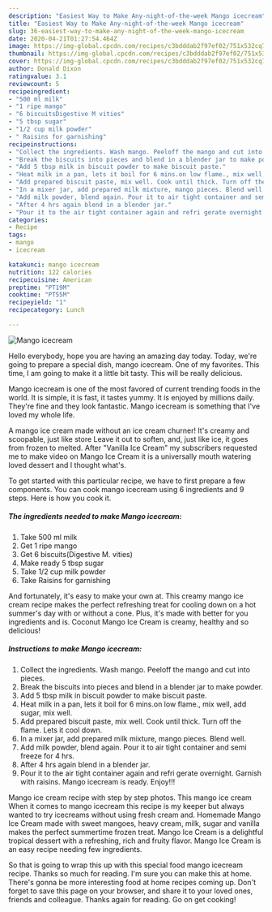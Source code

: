 ```yaml
---
description: "Easiest Way to Make Any-night-of-the-week Mango icecream"
title: "Easiest Way to Make Any-night-of-the-week Mango icecream"
slug: 36-easiest-way-to-make-any-night-of-the-week-mango-icecream
date: 2020-04-21T01:27:54.464Z
image: https://img-global.cpcdn.com/recipes/c3bdddab2f97ef02/751x532cq70/mango-icecream-recipe-main-photo.jpg
thumbnail: https://img-global.cpcdn.com/recipes/c3bdddab2f97ef02/751x532cq70/mango-icecream-recipe-main-photo.jpg
cover: https://img-global.cpcdn.com/recipes/c3bdddab2f97ef02/751x532cq70/mango-icecream-recipe-main-photo.jpg
author: Donald Dixon
ratingvalue: 3.1
reviewcount: 5
recipeingredient:
- "500 ml milk"
- "1 ripe mango"
- "6 biscuitsDigestive M vities"
- "5 tbsp sugar"
- "1/2 cup milk powder"
- " Raisins for garnishing"
recipeinstructions:
- "Collect the ingredients. Wash mango. Peeloff the mango and cut into pieces."
- "Break the biscuits into pieces and blend in a blender jar to make powder."
- "Add 5 tbsp milk in biscuit powder to make biscuit paste."
- "Heat milk in a pan, lets it boil for 6 mins.on low flame., mix well, add sugar, mix well."
- "Add prepared biscuit paste, mix well. Cook until thick. Turn off the flame. Lets it cool down."
- "In a mixer jar, add prepared milk mixture, mango pieces. Blend well."
- "Add milk powder, blend again. Pour it to air tight container and semi freeze for 4 hrs."
- "After 4 hrs again blend in a blender jar."
- "Pour it to the air tight container again and refri gerate overnight. Garnish with raisins. Mango icecream is ready. Enjoy!!!"
categories:
- Recipe
tags:
- mango
- icecream

katakunci: mango icecream 
nutrition: 122 calories
recipecuisine: American
preptime: "PT19M"
cooktime: "PT55M"
recipeyield: "1"
recipecategory: Lunch

---
```



![Mango icecream](https://img-global.cpcdn.com/recipes/c3bdddab2f97ef02/751x532cq70/mango-icecream-recipe-main-photo.jpg)

Hello everybody, hope you are having an amazing day today. Today, we're going to prepare a special dish, mango icecream. One of my favorites. This time, I am going to make it a little bit tasty. This will be really delicious.

Mango icecream is one of the most favored of current trending foods in the world. It is simple, it is fast, it tastes yummy. It is enjoyed by millions daily. They're fine and they look fantastic. Mango icecream is something that I've loved my whole life.

A mango ice cream made without an ice cream churner! It&#39;s creamy and scoopable, just like store Leave it out to soften, and, just like ice, it goes from frozen to melted. After &#34;Vanilla Ice Cream&#34; my subscribers requested me to make video on Mango Ice Cream it is a universally mouth watering loved dessert and I thought what&#39;s.


To get started with this particular recipe, we have to first prepare a few components. You can cook mango icecream using 6 ingredients and 9 steps. Here is how you cook it.

<!--inarticleads1-->

##### The ingredients needed to make Mango icecream:

1. Take 500 ml milk
1. Get 1 ripe mango
1. Get 6 biscuits(Digestive M. vities)
1. Make ready 5 tbsp sugar
1. Take 1/2 cup milk powder
1. Take  Raisins for garnishing


And fortunately, it&#39;s easy to make your own at. This creamy mango ice cream recipe makes the perfect refreshing treat for cooling down on a hot summer&#39;s day with or without a cone. Plus, it&#39;s made with better for you ingredients and is. Coconut Mango Ice Cream is creamy, healthy and so delicious! 

<!--inarticleads2-->

##### Instructions to make Mango icecream:

1. Collect the ingredients. Wash mango. Peeloff the mango and cut into pieces.
1. Break the biscuits into pieces and blend in a blender jar to make powder.
1. Add 5 tbsp milk in biscuit powder to make biscuit paste.
1. Heat milk in a pan, lets it boil for 6 mins.on low flame., mix well, add sugar, mix well.
1. Add prepared biscuit paste, mix well. Cook until thick. Turn off the flame. Lets it cool down.
1. In a mixer jar, add prepared milk mixture, mango pieces. Blend well.
1. Add milk powder, blend again. Pour it to air tight container and semi freeze for 4 hrs.
1. After 4 hrs again blend in a blender jar.
1. Pour it to the air tight container again and refri gerate overnight. Garnish with raisins. Mango icecream is ready. Enjoy!!!


Mango ice cream recipe with step by step photos. This mango ice cream When it comes to mango icecream this recipe is my keeper but always wanted to try icecreams without using fresh cream and. Homemade Mango Ice Cream made with sweet mangoes, heavy cream, milk, sugar and vanilla makes the perfect summertime frozen treat. Mango Ice Cream is a delightful tropical dessert with a refreshing, rich and fruity flavor. Mango Ice Cream is an easy recipe needing few ingredients. 

So that is going to wrap this up with this special food mango icecream recipe. Thanks so much for reading. I'm sure you can make this at home. There's gonna be more interesting food at home recipes coming up. Don't forget to save this page on your browser, and share it to your loved ones, friends and colleague. Thanks again for reading. Go on get cooking!

